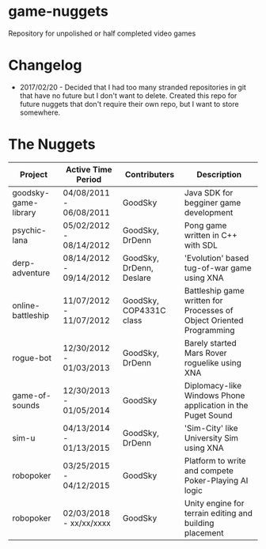 # game-nuggets
Repository for unpolished or half completed video games

# Changelog

* 2017/02/20 - Decided that I had too many stranded repositories in git that have no future but I don't want to delete. Created this repo for future nuggets that don't require their own repo, but I want to store somewhere.

# The Nuggets

| Project              | Active Time Period      | Contributers              | Description                                                           |
| -------------------- | ----------------------- | ------------------------- | ----------------------------------------------------------------------|
| goodsky-game-library | 04/08/2011 - 06/08/2011 | GoodSky                   | Java SDK for begginer game development                                |
| psychic-lana         | 05/02/2012 - 08/14/2012 | GoodSky, DrDenn           | Pong game written in C++ with SDL                                     |
| derp-adventure       | 08/14/2012 - 09/14/2012 | GoodSky, DrDenn, Deslare  | 'Evolution' based tug-of-war game using XNA                           |
| online-battleship    | 11/07/2012 - 11/07/2012 | GoodSky, COP4331C class   | Battleship game written for Processes of Object Oriented Programming  |
| rogue-bot            | 12/30/2012 - 01/03/2013 | GoodSky, DrDenn           | Barely started Mars Rover roguelike using XNA                         |
| game-of-sounds       | 12/30/2013 - 01/05/2014 | GoodSky                   | Diplomacy-like Windows Phone application in the Puget Sound           |
| sim-u                | 04/13/2014 - 01/13/2015 | GoodSky, DrDenn           | 'Sim-City' like University Sim using XNA                              |
| robopoker            | 03/25/2015 - 04/12/2015 | GoodSky                   | Platform to write and compete Poker-Playing AI logic                  |
| robopoker            | 02/03/2018 - xx/xx/xxxx | GoodSky                   | Unity engine for terrain editing and building placement               |